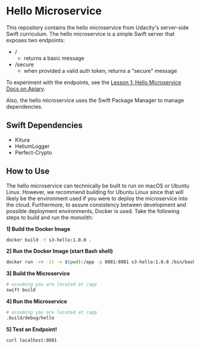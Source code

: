 # Hello Microservice

This repository contains the hello microservice from Udacity's server-side Swift curriculum. The hello microservice is a simple Swift server that exposes two endpoints:

- /
  - returns a basic message
- /secure
  - when provided a valid auth token, returns a "secure" message

To experiment with the endpoints, see the [Lesson 1: Hello Microservice Docs on Apiary](http://docs.l1hello.apiary.io/#).

Also, the hello microservice uses the Swift Package Manager to manage dependencies.

## Swift Dependencies

- Kitura
- HeliumLogger
- Perfect-Crypto

## How to Use

The hello microservice can technically be built to run on macOS or Ubuntu Linux. However, we recommend building for Ubuntu Linux since that will likely be the environment used if you were to deploy the microservice into the cloud. Furthermore, to assure consistency between development and possible deployment environments, Docker is used. Take the following steps to build and run the monolith:

**1] Build the Docker Image**

```bash
docker build -t s3-hello:1.0.0 .
```

**2] Run the Docker Image (start Bash shell)**

```bash
docker run -rm -it -v $(pwd):/app -p 8081:8081 s3-hello:1.0.0 /bin/bash
```

**3] Build the Microservice**

```bash
# assuming you are located at /app
swift build
```

**4] Run the Microservice**

```bash
# assuming you are located at /app
.build/debug/hello
```

**5] Test an Endpoint!**

```bash
curl localhost:8081
```
